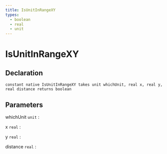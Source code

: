 ```yaml
---
title: IsUnitInRangeXY
types:
  - boolean
  - real
  - unit
---
```


# IsUnitInRangeXY

## Declaration

```jass
constant native IsUnitInRangeXY takes unit whichUnit, real x, real y, real distance returns boolean
```

## Parameters
whichUnit `unit`
: 

x `real`
: 

y `real`
: 

distance `real`
: 

